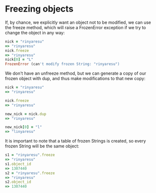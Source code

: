 # Freezing objects

If, by chance, we explicitly want an object not to be modified, we can use the freeze method, which will raise a FrozenError exception if we try to change the object in any way:

```ruby
nick = "rinyaresu"
=> "rinyaresu"
nick.freeze
=> "rinyaresu"
nick[0] = "L"
FrozenError (can't modify frozen String: "rinyaresu")
```

We don't have an unfreeze method, but we can generate a copy of our frozen object with dup, and thus make modifications to that new copy:

```ruby
nick = "rinyaresu"
=> "rinyaresu" 

nick.freeze
=> "rinyaresu" 

new_nick = nick.dup 
=> "rinyaresu" 

new_nick[0] = "l"
=> "linyaresu"
```

It is important to note that a table of frozen Strings is created, so every frozen String will be the same object:

```ruby
s1 = "rinyaresu".freeze
=> "rinyaresu"
s1.object_id
=> 1307440
s2 = "rinyaresu".freeze
=> "rinyaresu"
s2.object_id
=> 1307440
```